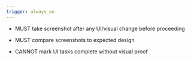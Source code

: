 ```yaml
---
trigger: always_on
---
```


- MUST take screenshot after any UI/visual change before proceeding

- MUST compare screenshots to expected design

- CANNOT mark UI tasks complete without visual proof